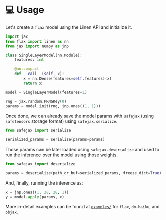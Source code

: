 # 💻 Usage

Let's create a `flax` model using the Linen API and initialize it.

```python
import jax
from flax import linen as nn
from jax import numpy as jnp

class SingleLayerModel(nn.Module):
    features: int

    @nn.compact
    def __call__(self, x):
        x = nn.Dense(features=self.features)(x)
        return x

model = SingleLayerModel(features=1)

rng = jax.random.PRNGKey(0)
params = model.init(rng, jnp.ones((1, 1)))
```

Once done, we can already save the model params with `safejax` (using `safetensors`
storage format) using `safejax.serialize`.

```python
from safejax import serialize

serialized_params = serialize(params=params)
```

Those params can be later loaded using `safejax.deserialize` and used
to run the inference over the model using those weights.

```python
from safejax import deserialize

params = deserialize(path_or_buf=serialized_params, freeze_dict=True)
```

And, finally, running the inference as:

```python
x = jnp.ones((1, 28, 28, 1))
y = model.apply(params, x)
```

More in-detail examples can be found at [`examples/`](./examples) for `flax`, `dm-haiku`, and `objax`.

